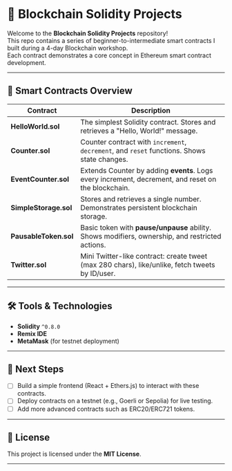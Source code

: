 # 🚀 Blockchain Solidity Projects

Welcome to the **Blockchain Solidity Projects** repository!  
This repo contains a series of beginner-to-intermediate smart contracts I built during a 4-day Blockchain workshop.  
Each contract demonstrates a core concept in Ethereum smart contract development.

---

## 🧩 Smart Contracts Overview

| Contract           | Description                                                                                           |
|--------------------|------------------------------------------------------------------------------------------------------|
| **HelloWorld.sol** | The simplest Solidity contract. Stores and retrieves a "Hello, World!" message.                      |
| **Counter.sol**    | Counter contract with `increment`, `decrement`, and `reset` functions. Shows state changes.          |
| **EventCounter.sol** | Extends Counter by adding **events**. Logs every increment, decrement, and reset on the blockchain.|
| **SimpleStorage.sol** | Stores and retrieves a single number. Demonstrates persistent blockchain storage.                 |
| **PausableToken.sol** | Basic token with **pause/unpause** ability. Shows modifiers, ownership, and restricted actions.   |
| **Twitter.sol**    | Mini Twitter-like contract: create tweet (max 280 chars), like/unlike, fetch tweets by ID/user.      |

---

## 🛠️ Tools & Technologies

- **Solidity** `^0.8.0`
- **Remix IDE**
- **MetaMask** (for testnet deployment)

---

## 📌 Next Steps

- [ ] Build a simple frontend (React + Ethers.js) to interact with these contracts.
- [ ] Deploy contracts on a testnet (e.g., Goerli or Sepolia) for live testing.
- [ ] Add more advanced contracts such as ERC20/ERC721 tokens.

---

## 📜 License

This project is licensed under the **MIT License**.

---
